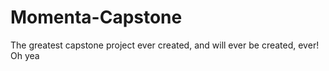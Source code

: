# Momenta-Capstone

The greatest capstone project ever created, and will ever be created, ever! Oh yea 
